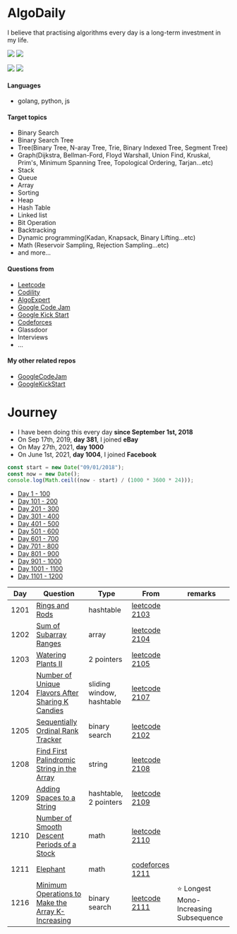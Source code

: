 # AlgoDaily

I believe that practising algorithms every day is a long-term investment in my life.

[![](https://img.shields.io/badge/dynamic/json?style=flat&labelColor=black&color=green&label=Solved&query=solvedOverTotal&url=https%3A%2F%2Fleetcode-badge.vercel.app%2Fapi%2Fusers%2Fcalvinchankf&logo=leetcode&logoColor=yellow)](https://leetcode.com/calvinchankf/)
[![](https://img.shields.io/badge/dynamic/json?style=flat&labelColor=black&color=green&label=Ranking&query=ranking&url=https%3A%2F%2Fleetcode-badge.vercel.app%2Fapi%2Fusers%2Fcalvinchankf&logo=leetcode&logoColor=yellow)](https://leetcode.com/calvinchankf/)

![](https://badges.pufler.dev/created/calvinchankf/algodaily)
![](https://badges.pufler.dev/updated/calvinchankf/algodaily)

#### Languages

-   golang, python, js

#### Target topics

-   Binary Search
-   Binary Search Tree
-   Tree(Binary Tree, N-aray Tree, Trie, Binary Indexed Tree, Segment Tree)
-   Graph(Dijkstra, Bellman-Ford, Floyd Warshall, Union Find, Kruskal, Prim's, Minimum Spanning Tree, Topological Ordering, Tarjan...etc)
-   Stack
-   Queue
-   Array
-   Sorting
-   Heap
-   Hash Table
-   Linked list
-   Bit Operation
-   Backtracking
-   Dynamic programming(Kadan, Knapsack, Binary Lifting...etc)
-   Math (Reservoir Sampling, Rejection Sampling...etc)
-   and more...

#### Questions from

-   [Leetcode](https://leetcode.com)
-   [Codility](https://app.codility.com/programmers/lessons/)
-   [AlgoExpert](https://www.algoexpert.io)
-   [Google Code Jam](https://codingcompetitions.withgoogle.com/codejam)
-   [Google Kick Start](https://codingcompetitions.withgoogle.com/kickstart/)
-   [Codeforces](https://codeforces.com)
-   Glassdoor
-   Interviews
-   ...

#### My other related repos

-   [GoogleCodeJam](https://github.com/calvinchankf/GoogleCodeJam)
-   [GoogleKickStart](https://github.com/calvinchankf/GoogleKickStart)

# Journey

-   I have been doing this every day **since September 1st, 2018**
-   On Sep 17th, 2019, **day 381**, I joined **eBay**
-   On May 27th, 2021, **day 1000**
-   On June 1st, 2021, **day 1004**, I joined **Facebook**

```js
const start = new Date("09/01/2018");
const now = new Date();
console.log(Math.ceil((now - start) / (1000 * 3600 * 24)));
```

-   [Day 1 - 100](./markdowns/day1-100.md)
-   [Day 101 - 200](./markdowns/day101-200.md)
-   [Day 201 - 300](./markdowns/day201-300.md)
-   [Day 301 - 400](./markdowns/day301-400.md)
-   [Day 401 - 500](./markdowns/day401-500.md)
-   [Day 501 - 600](./markdowns/day501-600.md)
-   [Day 601 - 700](./markdowns/day601-700.md)
-   [Day 701 - 800](./markdowns/day701-800.md)
-   [Day 801 - 900](./markdowns/day801-900.md)
-   [Day 901 - 1000](./markdowns/day901-1000.md)
-   [Day 1001 - 1100](./markdowns/day1001-1100.md)
-   [Day 1101 - 1200](./markdowns/day1101-1200.md)

| Day  | Question                                                                                                              | Type                      | From                                                                                              | remarks                                 |
| ---- | --------------------------------------------------------------------------------------------------------------------- | ------------------------- | ------------------------------------------------------------------------------------------------- | --------------------------------------- |
| 1201 | [Rings and Rods](/leetcode/2103-rings-and-rods)                                                                       | hashtable                 | [leetcode 2103](https://leetcode.com/problems/rings-and-rods/)                                    |                                         |
| 1202 | [Sum of Subarray Ranges](/leetcode/2104-sum-of-subarray-ranges)                                                       | array                     | [leetcode 2104](https://leetcode.com/problems/sum-of-subarray-ranges/)                            |                                         |
| 1203 | [Watering Plants II](/leetcode/2105-watering-plants-ii)                                                               | 2 pointers                | [leetcode 2105](https://leetcode.com/problems/watering-plants-ii/)                                |                                         |
| 1204 | [Number of Unique Flavors After Sharing K Candies](/leetcode/2107-number-of-unique-flavors-after-sharing-k-candies)   | sliding window, hashtable | [leetcode 2107](https://leetcode.com/problems/number-of-unique-flavors-after-sharing-k-candies/)  |                                         |
| 1205 | [Sequentially Ordinal Rank Tracker](/leetcode/2102-sequentially-ordinal-rank-tracker)                                 | binary search             | [leetcode 2102](https://leetcode.com/problems/sequentially-ordinal-rank-tracker/)                 |                                         |
| 1208 | [Find First Palindromic String in the Array](/leetcode/2108-find-first-palindromic-string-in-the-array)               | string                    | [leetcode 2108](https://leetcode.com/problems/find-first-palindromic-string-in-the-array/)        |                                         |
| 1209 | [Adding Spaces to a String](/leetcode/2109-adding-spaces-to-a-string)                                                 | hashtable, 2 pointers     | [leetcode 2109](https://leetcode.com/problems/adding-spaces-to-a-string/)                         |                                         |
| 1210 | [Number of Smooth Descent Periods of a Stock](/leetcode/2110-number-of-smooth-descent-periods-of-a-stock)             | math                      | [leetcode 2110](https://leetcode.com/problems/number-of-smooth-descent-periods-of-a-stock/)       |                                         |
| 1211 | [Elephant](/codeforces/617a)                                                                                          | math                      | [codeforces 1211](https://codeforces.com/problemset/problem/617/A)                                |                                         |
| 1216 | [Minimum Operations to Make the Array K-Increasing](/leetcode/2111-minimum-operations-to-make-the-array-k-increasing) | binary search             | [leetcode 2111](https://leetcode.com/problems/minimum-operations-to-make-the-array-k-increasing/) | ⭐️ Longest Mono-Increasing Subsequence |
